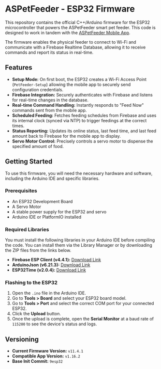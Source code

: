 # ASPetFeeder - ESP32 Firmware

This repository contains the official C++/Arduino firmware for the ESP32 microcontroller that powers the ASPetFeeder smart pet feeder. This code is designed to work in tandem with the [ASPetFeeder Mobile App](https://github.com/roma5840/PetFeeder).

The firmware enables the physical feeder to connect to Wi-Fi and communicate with a Firebase Realtime Database, allowing it to receive commands and report its status in real-time.

## Features

-   **Setup Mode:** On first boot, the ESP32 creates a Wi-Fi Access Point (`PetFeeder-Setup`) allowing the mobile app to securely send configuration credentials.
-   **Firebase Integration:** Securely authenticates with Firebase and listens for real-time changes in the database.
-   **Real-time Command Handling:** Instantly responds to "Feed Now" commands sent from the mobile app.
-   **Scheduled Feeding:** Fetches feeding schedules from Firebase and uses its internal clock (synced via NTP) to trigger feedings at the correct times.
-   **Status Reporting:** Updates its online status, last feed time, and last feed amount back to Firebase for the mobile app to display.
-   **Servo Motor Control:** Precisely controls a servo motor to dispense the specified amount of food.

## Getting Started

To use this firmware, you will need the necessary hardware and software, including the Arduino IDE and specific libraries.

### Prerequisites

-   An ESP32 Development Board
-   A Servo Motor
-   A stable power supply for the ESP32 and servo
-   Arduino IDE or PlatformIO installed

### Required Libraries

You must install the following libraries in your Arduino IDE before compiling the code. You can install them via the Library Manager or by downloading the ZIP files from the links below.

-   **Firebase ESP Client (v4.4.1):** [Download Link](https://github.com/mobizt/Firebase-ESP-Client/releases/tag/v4.4.1)
-   **ArduinoJson (v6.21.3):** [Download Link](https://github.com/bblanchon/ArduinoJson/releases/tag/v6.21.3)
-   **ESP32Time (v2.0.4):** [Download Link](https://github.com/fbiego/ESP32Time/releases/tag/2.0.4)

### Flashing to the ESP32

1.  Open the `.ino` file in the Arduino IDE.
2.  Go to **Tools > Board** and select your ESP32 board model.
3.  Go to **Tools > Port** and select the correct COM port for your connected ESP32.
4.  Click the **Upload** button.
5.  Once the upload is complete, open the **Serial Monitor** at a baud rate of `115200` to see the device's status and logs.

## Versioning

-   **Current Firmware Version:** `v11.4.1`
-   **Compatible App Version:** `v1.16.2`
-   **Base Init Commit:** `9esp32`